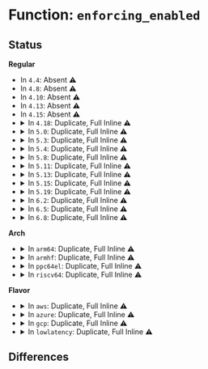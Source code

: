 # Function: <code>enforcing_enabled</code>

## Status
<b>Regular</b>
<ul>
<li>
In <code>4.4</code>: Absent ⚠️
</li>
<li>
In <code>4.8</code>: Absent ⚠️
</li>
<li>
In <code>4.10</code>: Absent ⚠️
</li>
<li>
In <code>4.13</code>: Absent ⚠️
</li>
<li>
In <code>4.15</code>: Absent ⚠️
</li>
<li>
<details>
<summary>In <code>4.18</code>: Duplicate, Full Inline ⚠️</summary>

**Collision:** Static Duplication

**Inline:** Full

**Transformation:** False

**Instances:**

```
In security/selinux/avc.c (0)
Location: security/selinux/include/security.h:117
Inline: True
```
```
In security/selinux/hooks.c (0)
Location: security/selinux/include/security.h:117
Inline: True
```
```
In security/selinux/selinuxfs.c (0)
Location: security/selinux/include/security.h:117
Inline: True
```
```
In security/selinux/ss/services.c (0)
Location: security/selinux/include/security.h:117
Inline: True
```
```
In security/selinux/ss/status.c (0)
Location: security/selinux/include/security.h:117
Inline: True
```
</details>
</li>
<li>
<details>
<summary>In <code>5.0</code>: Duplicate, Full Inline ⚠️</summary>

**Collision:** Static Duplication

**Inline:** Full

**Transformation:** False

**Instances:**

```
In security/selinux/avc.c (0)
Location: security/selinux/include/security.h:117
Inline: True
```
```
In security/selinux/hooks.c (0)
Location: security/selinux/include/security.h:117
Inline: True
```
```
In security/selinux/selinuxfs.c (0)
Location: security/selinux/include/security.h:117
Inline: True
```
```
In security/selinux/ss/services.c (0)
Location: security/selinux/include/security.h:117
Inline: True
```
```
In security/selinux/ss/status.c (0)
Location: security/selinux/include/security.h:117
Inline: True
```
</details>
</li>
<li>
<details>
<summary>In <code>5.3</code>: Duplicate, Full Inline ⚠️</summary>

**Collision:** Static Duplication

**Inline:** Full

**Transformation:** False

**Instances:**

```
In security/selinux/avc.c (0)
Location: security/selinux/include/security.h:118
Inline: True
```
```
In security/selinux/hooks.c (0)
Location: security/selinux/include/security.h:118
Inline: True
```
```
In security/selinux/selinuxfs.c (0)
Location: security/selinux/include/security.h:118
Inline: True
```
```
In security/selinux/ss/services.c (0)
Location: security/selinux/include/security.h:118
Inline: True
```
```
In security/selinux/ss/status.c (0)
Location: security/selinux/include/security.h:118
Inline: True
```
</details>
</li>
<li>
<details>
<summary>In <code>5.4</code>: Duplicate, Full Inline ⚠️</summary>

**Collision:** Static Duplication

**Inline:** Full

**Transformation:** False

**Instances:**

```
In security/selinux/avc.c (0)
Location: security/selinux/include/security.h:118
Inline: True
```
```
In security/selinux/hooks.c (0)
Location: security/selinux/include/security.h:118
Inline: True
```
```
In security/selinux/selinuxfs.c (0)
Location: security/selinux/include/security.h:118
Inline: True
```
```
In security/selinux/ss/services.c (0)
Location: security/selinux/include/security.h:118
Inline: True
```
```
In security/selinux/ss/status.c (0)
Location: security/selinux/include/security.h:118
Inline: True
```
</details>
</li>
<li>
<details>
<summary>In <code>5.8</code>: Duplicate, Full Inline ⚠️</summary>

**Collision:** Static Duplication

**Inline:** Full

**Transformation:** False

**Instances:**

```
In security/selinux/avc.c (ffffffff814adff4)
Location: security/selinux/include/security.h:140
Inline: True
Inline callers:
  - security/selinux/avc.c:avc_denied
```
```
In security/selinux/hooks.c (ffffffff814b1b51)
Location: security/selinux/include/security.h:140
Inline: True
Inline callers:
  - security/selinux/hooks.c:selinux_netlink_send
```
```
In security/selinux/selinuxfs.c (ffffffff814bb432)
Location: security/selinux/include/security.h:140
Inline: True
Inline callers:
  - security/selinux/selinuxfs.c:sel_write_enforce
  - security/selinux/selinuxfs.c:sel_read_enforce
```
```
In security/selinux/status.c (ffffffff814be4d1)
Location: security/selinux/include/security.h:140
Inline: True
Inline callers:
  - security/selinux/status.c:selinux_kernel_status_page
```
```
In security/selinux/ss/services.c (ffffffff814ccc2a)
Location: security/selinux/include/security.h:140
Inline: True
Inline callers:
  - security/selinux/ss/services.c:security_sid_mls_copy
  - security/selinux/ss/services.c:convert_context
  - security/selinux/ss/services.c:compute_sid_handle_invalid_context
  - security/selinux/ss/services.c:security_validtrans_handle_fail
```
</details>
</li>
<li>
<details>
<summary>In <code>5.11</code>: Duplicate, Full Inline ⚠️</summary>

**Collision:** Static Duplication

**Inline:** Full

**Transformation:** False

**Instances:**

```
In security/selinux/avc.c (ffffffff814cba84)
Location: security/selinux/include/security.h:127
Inline: True
Inline callers:
  - security/selinux/avc.c:avc_denied
```
```
In security/selinux/hooks.c (ffffffff814cef41)
Location: security/selinux/include/security.h:127
Inline: True
Inline callers:
  - security/selinux/hooks.c:selinux_netlink_send
```
```
In security/selinux/selinuxfs.c (ffffffff814d8b72)
Location: security/selinux/include/security.h:127
Inline: True
Inline callers:
  - security/selinux/selinuxfs.c:sel_write_enforce
  - security/selinux/selinuxfs.c:sel_read_enforce
```
```
In security/selinux/status.c (ffffffff814dbef1)
Location: security/selinux/include/security.h:127
Inline: True
Inline callers:
  - security/selinux/status.c:selinux_kernel_status_page
```
```
In security/selinux/ss/services.c (ffffffff814ea3e3)
Location: security/selinux/include/security.h:127
Inline: True
Inline callers:
  - security/selinux/ss/services.c:security_sid_mls_copy
  - security/selinux/ss/services.c:convert_context
  - security/selinux/ss/services.c:compute_sid_handle_invalid_context
  - security/selinux/ss/services.c:security_validtrans_handle_fail
```
</details>
</li>
<li>
<details>
<summary>In <code>5.13</code>: Duplicate, Full Inline ⚠️</summary>

**Collision:** Static Duplication

**Inline:** Full

**Transformation:** False

**Instances:**

```
In security/selinux/avc.c (ffffffff814d20ac)
Location: security/selinux/include/security.h:127
Inline: True
Inline callers:
  - security/selinux/avc.c:avc_denied
```
```
In security/selinux/hooks.c (ffffffff814d5741)
Location: security/selinux/include/security.h:127
Inline: True
Inline callers:
  - security/selinux/hooks.c:selinux_netlink_send
```
```
In security/selinux/selinuxfs.c (ffffffff814df4f2)
Location: security/selinux/include/security.h:127
Inline: True
Inline callers:
  - security/selinux/selinuxfs.c:sel_write_enforce
  - security/selinux/selinuxfs.c:sel_read_enforce
```
```
In security/selinux/status.c (ffffffff814e2851)
Location: security/selinux/include/security.h:127
Inline: True
Inline callers:
  - security/selinux/status.c:selinux_kernel_status_page
```
```
In security/selinux/ss/services.c (ffffffff814f0fe2)
Location: security/selinux/include/security.h:127
Inline: True
Inline callers:
  - security/selinux/ss/services.c:security_sid_mls_copy
  - security/selinux/ss/services.c:convert_context
```
```
In security/selinux/ima.c (ffffffff814f5e24)
Location: security/selinux/include/security.h:127
Inline: True
Inline callers:
  - security/selinux/ima.c:selinux_ima_collect_state
```
</details>
</li>
<li>
<details>
<summary>In <code>5.15</code>: Duplicate, Full Inline ⚠️</summary>

**Collision:** Static Duplication

**Inline:** Full

**Transformation:** False

**Instances:**

```
In security/selinux/avc.c (ffffffff8152ae89)
Location: security/selinux/include/security.h:127
Inline: True
Inline callers:
  - security/selinux/avc.c:avc_denied
```
```
In security/selinux/hooks.c (ffffffff8152e381)
Location: security/selinux/include/security.h:127
Inline: True
Inline callers:
  - security/selinux/hooks.c:selinux_netlink_send
```
```
In security/selinux/selinuxfs.c (ffffffff815384f2)
Location: security/selinux/include/security.h:127
Inline: True
Inline callers:
  - security/selinux/selinuxfs.c:sel_write_enforce
  - security/selinux/selinuxfs.c:sel_read_enforce
```
```
In security/selinux/status.c (ffffffff8153ba02)
Location: security/selinux/include/security.h:127
Inline: True
Inline callers:
  - security/selinux/status.c:selinux_kernel_status_page
```
```
In security/selinux/ss/services.c (ffffffff8154b5d6)
Location: security/selinux/include/security.h:127
Inline: True
Inline callers:
  - security/selinux/ss/services.c:security_sid_mls_copy
  - security/selinux/ss/services.c:convert_context
  - security/selinux/ss/services.c:compute_sid_handle_invalid_context
```
```
In security/selinux/ima.c (ffffffff815508f3)
Location: security/selinux/include/security.h:127
Inline: True
Inline callers:
  - security/selinux/ima.c:selinux_ima_collect_state
```
</details>
</li>
<li>
<details>
<summary>In <code>5.19</code>: Duplicate, Full Inline ⚠️</summary>

**Collision:** Static Duplication

**Inline:** Full

**Transformation:** False

**Instances:**

```
In security/selinux/avc.c (ffffffff815c0649)
Location: security/selinux/include/security.h:129
Inline: True
Inline callers:
  - security/selinux/avc.c:avc_denied
```
```
In security/selinux/hooks.c (ffffffff815c4f8e)
Location: security/selinux/include/security.h:129
Inline: True
Inline callers:
  - security/selinux/hooks.c:selinux_netlink_send
```
```
In security/selinux/selinuxfs.c (ffffffff815cfc70)
Location: security/selinux/include/security.h:129
Inline: True
Inline callers:
  - security/selinux/selinuxfs.c:sel_write_enforce
  - security/selinux/selinuxfs.c:sel_read_enforce
```
```
In security/selinux/status.c (ffffffff815d324a)
Location: security/selinux/include/security.h:129
Inline: True
Inline callers:
  - security/selinux/status.c:selinux_kernel_status_page
```
```
In security/selinux/ss/services.c (ffffffff815e43f0)
Location: security/selinux/include/security.h:129
Inline: True
Inline callers:
  - security/selinux/ss/services.c:security_sid_mls_copy
  - security/selinux/ss/services.c:convert_context
  - security/selinux/ss/services.c:compute_sid_handle_invalid_context
```
```
In security/selinux/ima.c (ffffffff815e9da3)
Location: security/selinux/include/security.h:129
Inline: True
Inline callers:
  - security/selinux/ima.c:selinux_ima_collect_state
```
</details>
</li>
<li>
<details>
<summary>In <code>6.2</code>: Duplicate, Full Inline ⚠️</summary>

**Collision:** Static Duplication

**Inline:** Full

**Transformation:** False

**Instances:**

```
In security/selinux/avc.c (ffffffff8166cba9)
Location: security/selinux/include/security.h:129
Inline: True
Inline callers:
  - security/selinux/avc.c:avc_denied
```
```
In security/selinux/hooks.c (ffffffff81671abd)
Location: security/selinux/include/security.h:129
Inline: True
Inline callers:
  - security/selinux/hooks.c:selinux_netlink_send
```
```
In security/selinux/selinuxfs.c (ffffffff8167d750)
Location: security/selinux/include/security.h:129
Inline: True
Inline callers:
  - security/selinux/selinuxfs.c:sel_write_enforce
  - security/selinux/selinuxfs.c:sel_read_enforce
```
```
In security/selinux/status.c (ffffffff8168125a)
Location: security/selinux/include/security.h:129
Inline: True
Inline callers:
  - security/selinux/status.c:selinux_kernel_status_page
```
```
In security/selinux/ss/services.c (ffffffff81693692)
Location: security/selinux/include/security.h:129
Inline: True
Inline callers:
  - security/selinux/ss/services.c:security_sid_mls_copy
  - security/selinux/ss/services.c:services_convert_context
  - security/selinux/ss/services.c:compute_sid_handle_invalid_context
```
```
In security/selinux/ima.c (ffffffff81699738)
Location: security/selinux/include/security.h:129
Inline: True
Inline callers:
  - security/selinux/ima.c:selinux_ima_collect_state
```
</details>
</li>
<li>
<details>
<summary>In <code>6.5</code>: Duplicate, Full Inline ⚠️</summary>

**Collision:** Static Duplication

**Inline:** Full

**Transformation:** False

**Instances:**

```
In security/selinux/avc.c (ffffffff816a53b6)
Location: security/selinux/include/security.h:124
Inline: True
Inline callers:
  - security/selinux/avc.c:avc_denied
```
```
In security/selinux/hooks.c (ffffffff816aa29a)
Location: security/selinux/include/security.h:124
Inline: True
Inline callers:
  - security/selinux/hooks.c:selinux_netlink_send
```
```
In security/selinux/selinuxfs.c (ffffffff816b5822)
Location: security/selinux/include/security.h:124
Inline: True
Inline callers:
  - security/selinux/selinuxfs.c:sel_write_enforce
  - security/selinux/selinuxfs.c:sel_read_enforce
```
```
In security/selinux/status.c (ffffffff816b9308)
Location: security/selinux/include/security.h:124
Inline: True
Inline callers:
  - security/selinux/status.c:selinux_kernel_status_page
```
```
In security/selinux/ss/services.c (ffffffff816cbba1)
Location: security/selinux/include/security.h:124
Inline: True
Inline callers:
  - security/selinux/ss/services.c:security_sid_mls_copy
  - security/selinux/ss/services.c:services_convert_context
  - security/selinux/ss/services.c:compute_sid_handle_invalid_context
```
```
In security/selinux/ima.c (ffffffff816d1c9e)
Location: security/selinux/include/security.h:124
Inline: True
Inline callers:
  - security/selinux/ima.c:selinux_ima_collect_state
```
</details>
</li>
<li>
<details>
<summary>In <code>6.8</code>: Duplicate, Full Inline ⚠️</summary>

**Collision:** Static Duplication

**Inline:** Full

**Transformation:** False

**Instances:**

```
In security/selinux/avc.c (ffffffff816e1df6)
Location: security/selinux/include/security.h:123
Inline: True
Inline callers:
  - security/selinux/avc.c:avc_denied
```
```
In security/selinux/hooks.c (ffffffff816e709a)
Location: security/selinux/include/security.h:123
Inline: True
Inline callers:
  - security/selinux/hooks.c:selinux_netlink_send
```
```
In security/selinux/selinuxfs.c (ffffffff816f2393)
Location: security/selinux/include/security.h:123
Inline: True
Inline callers:
  - security/selinux/selinuxfs.c:sel_write_enforce
  - security/selinux/selinuxfs.c:sel_read_enforce
```
```
In security/selinux/status.c (ffffffff816f5db8)
Location: security/selinux/include/security.h:123
Inline: True
Inline callers:
  - security/selinux/status.c:selinux_kernel_status_page
```
```
In security/selinux/ss/services.c (ffffffff81708861)
Location: security/selinux/include/security.h:123
Inline: True
Inline callers:
  - security/selinux/ss/services.c:security_sid_mls_copy
  - security/selinux/ss/services.c:services_convert_context
  - security/selinux/ss/services.c:compute_sid_handle_invalid_context
```
```
In security/selinux/ima.c (ffffffff8170e30e)
Location: security/selinux/include/security.h:123
Inline: True
Inline callers:
  - security/selinux/ima.c:selinux_ima_collect_state
```
</details>
</li>
</ul>
<b>Arch</b>
<ul>
<li>
<details>
<summary>In <code>arm64</code>: Duplicate, Full Inline ⚠️</summary>

**Collision:** Static Duplication

**Inline:** Full

**Transformation:** False

**Instances:**

```
In security/selinux/avc.c (0)
Location: security/selinux/include/security.h:118
Inline: True
```
```
In security/selinux/hooks.c (0)
Location: security/selinux/include/security.h:118
Inline: True
```
```
In security/selinux/selinuxfs.c (0)
Location: security/selinux/include/security.h:118
Inline: True
```
```
In security/selinux/ss/services.c (0)
Location: security/selinux/include/security.h:118
Inline: True
```
```
In security/selinux/ss/status.c (0)
Location: security/selinux/include/security.h:118
Inline: True
```
</details>
</li>
<li>
<details>
<summary>In <code>armhf</code>: Duplicate, Full Inline ⚠️</summary>

**Collision:** Static Duplication

**Inline:** Full

**Transformation:** False

**Instances:**

```
In security/selinux/avc.c (c06fd15c)
Location: security/selinux/include/security.h:118
Inline: True
Inline callers:
  - security/selinux/avc.c:avc_denied
```
```
In security/selinux/hooks.c (c0701e58)
Location: security/selinux/include/security.h:118
Inline: True
Inline callers:
  - security/selinux/hooks.c:selinux_netlink_send
```
```
In security/selinux/selinuxfs.c (c070b730)
Location: security/selinux/include/security.h:118
Inline: True
Inline callers:
  - security/selinux/selinuxfs.c:sel_write_enforce
  - security/selinux/selinuxfs.c:sel_read_enforce
```
```
In security/selinux/ss/services.c (c071ba28)
Location: security/selinux/include/security.h:118
Inline: True
Inline callers:
  - security/selinux/ss/services.c:security_sid_mls_copy
  - security/selinux/ss/services.c:convert_context
```
```
In security/selinux/ss/status.c (c071eddc)
Location: security/selinux/include/security.h:118
Inline: True
Inline callers:
  - security/selinux/ss/status.c:selinux_kernel_status_page
```
</details>
</li>
<li>
<details>
<summary>In <code>ppc64el</code>: Duplicate, Full Inline ⚠️</summary>

**Collision:** Static Duplication

**Inline:** Full

**Transformation:** False

**Instances:**

```
In security/selinux/avc.c (0)
Location: security/selinux/include/security.h:118
Inline: True
```
```
In security/selinux/hooks.c (0)
Location: security/selinux/include/security.h:118
Inline: True
```
```
In security/selinux/selinuxfs.c (0)
Location: security/selinux/include/security.h:118
Inline: True
```
```
In security/selinux/ss/services.c (0)
Location: security/selinux/include/security.h:118
Inline: True
```
```
In security/selinux/ss/status.c (0)
Location: security/selinux/include/security.h:118
Inline: True
```
</details>
</li>
<li>
<details>
<summary>In <code>riscv64</code>: Duplicate, Full Inline ⚠️</summary>

**Collision:** Static Duplication

**Inline:** Full

**Transformation:** False

**Instances:**

```
In security/selinux/avc.c (0)
Location: security/selinux/include/security.h:118
Inline: True
```
```
In security/selinux/hooks.c (0)
Location: security/selinux/include/security.h:118
Inline: True
```
```
In security/selinux/selinuxfs.c (0)
Location: security/selinux/include/security.h:118
Inline: True
```
```
In security/selinux/ss/services.c (0)
Location: security/selinux/include/security.h:118
Inline: True
```
```
In security/selinux/ss/status.c (0)
Location: security/selinux/include/security.h:118
Inline: True
```
</details>
</li>
</ul>
<b>Flavor</b>
<ul>
<li>
<details>
<summary>In <code>aws</code>: Duplicate, Full Inline ⚠️</summary>

**Collision:** Static Duplication

**Inline:** Full

**Transformation:** False

**Instances:**

```
In security/selinux/avc.c (0)
Location: security/selinux/include/security.h:118
Inline: True
```
```
In security/selinux/hooks.c (0)
Location: security/selinux/include/security.h:118
Inline: True
```
```
In security/selinux/selinuxfs.c (0)
Location: security/selinux/include/security.h:118
Inline: True
```
```
In security/selinux/ss/services.c (0)
Location: security/selinux/include/security.h:118
Inline: True
```
```
In security/selinux/ss/status.c (0)
Location: security/selinux/include/security.h:118
Inline: True
```
</details>
</li>
<li>
<details>
<summary>In <code>azure</code>: Duplicate, Full Inline ⚠️</summary>

**Collision:** Static Duplication

**Inline:** Full

**Transformation:** False

**Instances:**

```
In security/selinux/avc.c (0)
Location: security/selinux/include/security.h:118
Inline: True
```
```
In security/selinux/hooks.c (0)
Location: security/selinux/include/security.h:118
Inline: True
```
```
In security/selinux/selinuxfs.c (0)
Location: security/selinux/include/security.h:118
Inline: True
```
```
In security/selinux/ss/services.c (0)
Location: security/selinux/include/security.h:118
Inline: True
```
```
In security/selinux/ss/status.c (0)
Location: security/selinux/include/security.h:118
Inline: True
```
</details>
</li>
<li>
<details>
<summary>In <code>gcp</code>: Duplicate, Full Inline ⚠️</summary>

**Collision:** Static Duplication

**Inline:** Full

**Transformation:** False

**Instances:**

```
In security/selinux/avc.c (0)
Location: security/selinux/include/security.h:118
Inline: True
```
```
In security/selinux/hooks.c (0)
Location: security/selinux/include/security.h:118
Inline: True
```
```
In security/selinux/selinuxfs.c (0)
Location: security/selinux/include/security.h:118
Inline: True
```
```
In security/selinux/ss/services.c (0)
Location: security/selinux/include/security.h:118
Inline: True
```
```
In security/selinux/ss/status.c (0)
Location: security/selinux/include/security.h:118
Inline: True
```
</details>
</li>
<li>
<details>
<summary>In <code>lowlatency</code>: Duplicate, Full Inline ⚠️</summary>

**Collision:** Static Duplication

**Inline:** Full

**Transformation:** False

**Instances:**

```
In security/selinux/avc.c (0)
Location: security/selinux/include/security.h:118
Inline: True
```
```
In security/selinux/hooks.c (0)
Location: security/selinux/include/security.h:118
Inline: True
```
```
In security/selinux/selinuxfs.c (0)
Location: security/selinux/include/security.h:118
Inline: True
```
```
In security/selinux/ss/services.c (0)
Location: security/selinux/include/security.h:118
Inline: True
```
```
In security/selinux/ss/status.c (0)
Location: security/selinux/include/security.h:118
Inline: True
```
</details>
</li>
</ul>

## Differences
